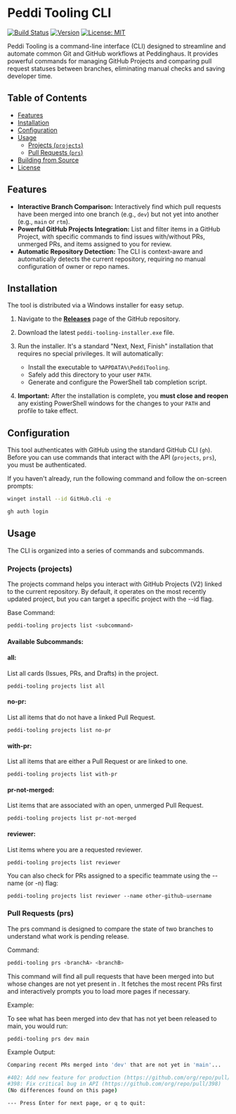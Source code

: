 # Peddi Tooling CLI

[![Build Status](https://img.shields.io/badge/build-passing-brightgreen)](https://github.com/astein-peddi/git-tooling/actions)
[![Version](https://img.shields.io/badge/version-1.0-blue)](https://github.com/astein-peddi/git-tooling/releases)
[![License: MIT](https://img.shields.io/badge/License-MIT-yellow.svg)](https://opensource.org/licenses/MIT)

Peddi Tooling is a command-line interface (CLI) designed to streamline and automate common Git and GitHub workflows at Peddinghaus. It provides powerful commands for managing GitHub Projects and comparing pull request statuses between branches, eliminating manual checks and saving developer time.

## Table of Contents

- [Features](#features)
- [Installation](#installation)
- [Configuration](#configuration)
- [Usage](#usage)
  - [Projects (`projects`)](#projects-projects)
  - [Pull Requests (`prs`)](#pull-requests-prs)
- [Building from Source](#building-from-source)
- [License](#license)

## Features

- **Interactive Branch Comparison:** Interactively find which pull requests have been merged into one branch (e.g., `dev`) but not yet into another (e.g., `main` or `rtm`).
- **Powerful GitHub Projects Integration:** List and filter items in a GitHub Project, with specific commands to find issues with/without PRs, unmerged PRs, and items assigned to you for review.
- **Automatic Repository Detection:** The CLI is context-aware and automatically detects the current repository, requiring no manual configuration of owner or repo names.

## Installation

The tool is distributed via a Windows installer for easy setup.

1.  Navigate to the [**Releases**](https://github.com/astein-peddi/git-tooling/releases) page of the GitHub repository.
2.  Download the latest `peddi-tooling-installer.exe` file.
3.  Run the installer. It's a standard "Next, Next, Finish" installation that requires no special privileges. It will automatically:
    - Install the executable to `%APPDATA%\PeddiTooling`.
    - Safely add this directory to your user `PATH`.
    - Generate and configure the PowerShell tab completion script.

4.  **Important:** After the installation is complete, you **must close and reopen** any existing PowerShell windows for the changes to your `PATH` and profile to take effect.

## Configuration

This tool authenticates with GitHub using the standard GitHub CLI (`gh`). Before you can use commands that interact with the API (`projects`, `prs`), you must be authenticated.

If you haven't already, run the following command and follow the on-screen prompts:
```sh
winget install --id GitHub.cli -e

gh auth login
```

## Usage

The CLI is organized into a series of commands and subcommands.

### Projects (projects)

The projects command helps you interact with GitHub Projects (V2) linked to the current repository. By default, it operates on the most recently updated project, but you can target a specific project with the --id flag.

Base Command: 
    
```sh
peddi-tooling projects list <subcommand>
```

#### Available Subcommands:

#### all: 
List all cards (Issues, PRs, and Drafts) in the project.

```Sh
peddi-tooling projects list all
```

#### no-pr: 
List all items that do not have a linked Pull Request.

```Sh
peddi-tooling projects list no-pr
```

#### with-pr: 
List all items that are either a Pull Request or are linked to one.

```Sh
peddi-tooling projects list with-pr
```

#### pr-not-merged: 
List items that are associated with an open, unmerged Pull Request.

```Sh
peddi-tooling projects list pr-not-merged
```

#### reviewer: 
List items where you are a requested reviewer.

```Sh
peddi-tooling projects list reviewer
```

You can also check for PRs assigned to a specific teammate using the --name (or -n) flag:

```Sh
peddi-tooling projects list reviewer --name other-github-username
```

### Pull Requests (prs)
The prs command is designed to compare the state of two branches to understand what work is pending release.

Command: 

```sh
peddi-tooling prs <branchA> <branchB>
```

This command will find all pull requests that have been merged into <branchA> but whose changes are not yet present in <branchB>. It fetches the most recent PRs first and interactively prompts you to load more pages if necessary.

Example:

To see what has been merged into dev that has not yet been released to main, you would run:

```Sh
peddi-tooling prs dev main
```

Example Output:

```sh
Comparing recent PRs merged into 'dev' that are not yet in 'main'...

#402: Add new feature for production (https://github.com/org/repo/pull/402)
#398: Fix critical bug in API (https://github.com/org/repo/pull/398)
(No differences found on this page)

--- Press Enter for next page, or q to quit: